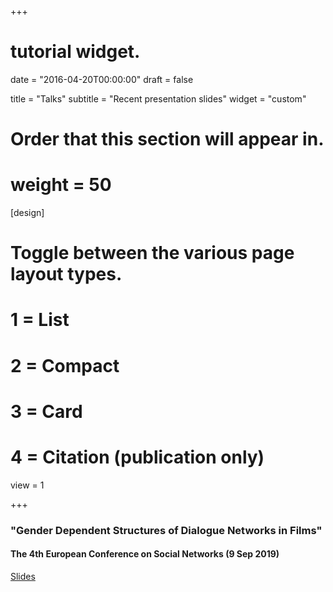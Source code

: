 +++
# tutorial widget.

date = "2016-04-20T00:00:00"
draft = false

title = "Talks"
subtitle = "Recent presentation slides"
widget = "custom"

# Order that this section will appear in.
# weight = 50

  
[design]
  # Toggle between the various page layout types.
  #   1 = List
  #   2 = Compact
  #   3 = Card
  #   4 = Citation (publication only)
  view = 1
  

+++

### "Gender Dependent Structures of Dialogue Networks in Films"
#### The 4th European Conference on Social Networks (9 Sep 2019)
[Slides](EUSN2019/EUSN2019.html)
